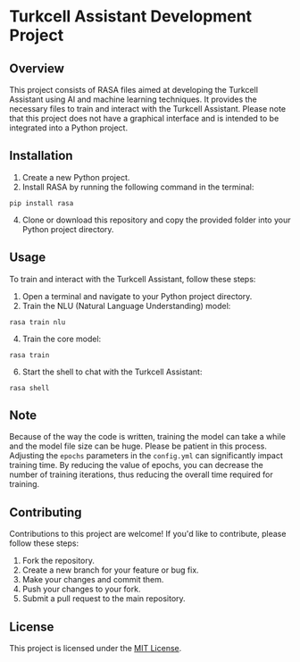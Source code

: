 # Turkcell Assistant Development Project

## Overview
This project consists of RASA files aimed at developing the Turkcell Assistant using AI and machine learning techniques. It provides the necessary files to train and interact with the Turkcell Assistant. Please note that this project does not have a graphical interface and is intended to be integrated into a Python project.

## Installation
1. Create a new Python project.
2. Install RASA by running the following command in the terminal:
```
pip install rasa
```
4. Clone or download this repository and copy the provided folder into your Python project directory.

## Usage
To train and interact with the Turkcell Assistant, follow these steps:
1. Open a terminal and navigate to your Python project directory.
2. Train the NLU (Natural Language Understanding) model:
```
rasa train nlu
```
4. Train the core model:
```
rasa train
```
6. Start the shell to chat with the Turkcell Assistant:
```
rasa shell
```
## Note
Because of the way the code is written, training the model can take a while and the model file size can be huge. Please be patient in this process.
Adjusting the `epochs` parameters in the `config.yml` can significantly impact training time. By reducing the value of epochs, you can decrease the number of training iterations, thus reducing the overall time required for training.


## Contributing
Contributions to this project are welcome! If you'd like to contribute, please follow these steps:
1. Fork the repository.
2. Create a new branch for your feature or bug fix.
3. Make your changes and commit them.
4. Push your changes to your fork.
5. Submit a pull request to the main repository.

## License
This project is licensed under the [MIT License](LICENSE).
